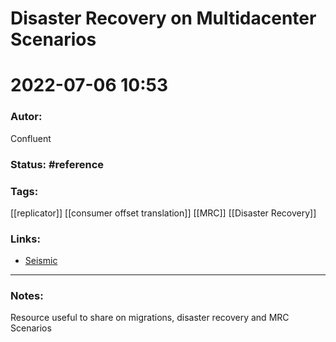 # Disaster Recovery on Multidacenter Scenarios
# 2022-07-06 10:53
### Autor:
Confluent
### Status: #reference
### Tags: 
[[replicator]] [[consumer offset translation]] [[MRC]] [[Disaster Recovery]]
### Links:
* [Seismic](https://confluent.seismic.com/app#/search?appType=All&keyword=Disaster%2520Recovery%2520for%2520Multi-Datacenter%2520Apache%2520Kafka%2520Deployments&contentType=All%20Documents&selectedProperties=&folderId=&folderName=&fromAppType=&currentTeamSiteId=&sharedTeamSiteId=&pageIndex=0)
---
### Notes:

Resource useful to share on migrations, disaster recovery and MRC Scenarios